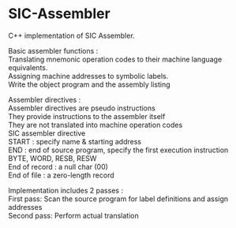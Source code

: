 # SIC-Assembler
C++ implementation of SIC Assembler.

Basic assembler functions :                                                                                                     
Translating mnemonic operation codes to their machine language equivalents.                                                     
Assigning machine addresses to symbolic labels.                                                                                 
Write the object program and the assembly listing

Assembler directives :                                                                                                         
Assembler directives are pseudo instructions                                                                                   
They provide instructions to the assembler itself                                                                               
They are not translated into machine operation codes                                                                           
SIC assembler directive                                                                                                         
START : specify name & starting address                                                                                         
END : end of source program, specify the first execution instruction                                                           
BYTE, WORD, RESB, RESW                                                                                                         
End of record : a null char (00)                                                                                               
End of file : a zero-length record                                                                                             

Implementation includes 2 passes :                                                                                             
First pass: Scan the source program for label definitions and assign addresses                                                 
Second pass: Perform actual translation
